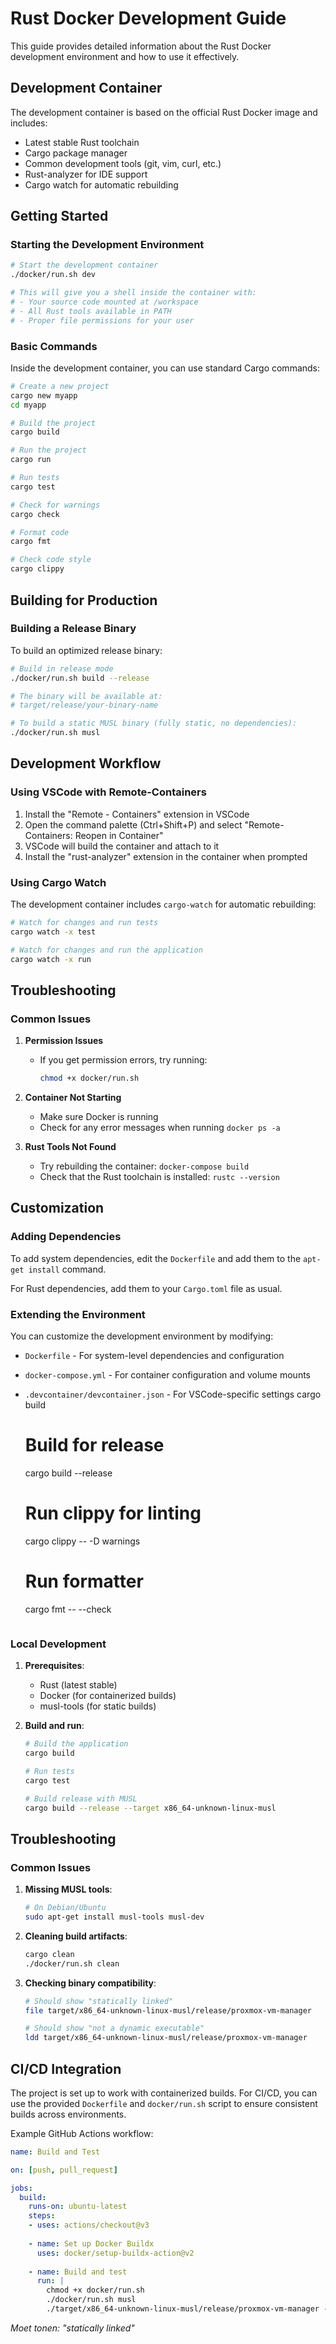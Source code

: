 # Rust Docker Development Guide

This guide provides detailed information about the Rust Docker development environment and how to use it effectively.

## Development Container

The development container is based on the official Rust Docker image and includes:
- Latest stable Rust toolchain
- Cargo package manager
- Common development tools (git, vim, curl, etc.)
- Rust-analyzer for IDE support
- Cargo watch for automatic rebuilding

## Getting Started

### Starting the Development Environment

```bash
# Start the development container
./docker/run.sh dev

# This will give you a shell inside the container with:
# - Your source code mounted at /workspace
# - All Rust tools available in PATH
# - Proper file permissions for your user
```

### Basic Commands

Inside the development container, you can use standard Cargo commands:

```bash
# Create a new project
cargo new myapp
cd myapp

# Build the project
cargo build

# Run the project
cargo run

# Run tests
cargo test

# Check for warnings
cargo check

# Format code
cargo fmt

# Check code style
cargo clippy
```

## Building for Production

### Building a Release Binary

To build an optimized release binary:

```bash
# Build in release mode
./docker/run.sh build --release

# The binary will be available at:
# target/release/your-binary-name

# To build a static MUSL binary (fully static, no dependencies):
./docker/run.sh musl
```

## Development Workflow

### Using VSCode with Remote-Containers

1. Install the "Remote - Containers" extension in VSCode
2. Open the command palette (Ctrl+Shift+P) and select "Remote-Containers: Reopen in Container"
3. VSCode will build the container and attach to it
4. Install the "rust-analyzer" extension in the container when prompted

### Using Cargo Watch

The development container includes `cargo-watch` for automatic rebuilding:

```bash
# Watch for changes and run tests
cargo watch -x test

# Watch for changes and run the application
cargo watch -x run
```

## Troubleshooting

### Common Issues

1. **Permission Issues**
   - If you get permission errors, try running:
     ```bash
     chmod +x docker/run.sh
     ```

2. **Container Not Starting**
   - Make sure Docker is running
   - Check for any error messages when running `docker ps -a`

3. **Rust Tools Not Found**
   - Try rebuilding the container: `docker-compose build`
   - Check that the Rust toolchain is installed: `rustc --version`

## Customization

### Adding Dependencies

To add system dependencies, edit the `Dockerfile` and add them to the `apt-get install` command.

For Rust dependencies, add them to your `Cargo.toml` file as usual.

### Extending the Environment

You can customize the development environment by modifying:
- `Dockerfile` - For system-level dependencies and configuration
- `docker-compose.yml` - For container configuration and volume mounts
- `.devcontainer/devcontainer.json` - For VSCode-specific settings
   cargo build
   
   # Build for release
   cargo build --release
   
   # Run clippy for linting
   cargo clippy -- -D warnings
   
   # Run formatter
   cargo fmt -- --check
   ```

### Local Development

1. **Prerequisites**:
   - Rust (latest stable)
   - Docker (for containerized builds)
   - musl-tools (for static builds)

2. **Build and run**:
   ```bash
   # Build the application
   cargo build
   
   # Run tests
   cargo test
   
   # Build release with MUSL
   cargo build --release --target x86_64-unknown-linux-musl
   ```

## Troubleshooting

### Common Issues

1. **Missing MUSL tools**:
   ```bash
   # On Debian/Ubuntu
   sudo apt-get install musl-tools musl-dev
   ```

2. **Cleaning build artifacts**:
   ```bash
   cargo clean
   ./docker/run.sh clean
   ```

3. **Checking binary compatibility**:
   ```bash
   # Should show "statically linked"
   file target/x86_64-unknown-linux-musl/release/proxmox-vm-manager
   
   # Should show "not a dynamic executable"
   ldd target/x86_64-unknown-linux-musl/release/proxmox-vm-manager
   ```

## CI/CD Integration

The project is set up to work with containerized builds. For CI/CD, you can use the provided `Dockerfile` and `docker/run.sh` script to ensure consistent builds across environments.

Example GitHub Actions workflow:

```yaml
name: Build and Test

on: [push, pull_request]

jobs:
  build:
    runs-on: ubuntu-latest
    steps:
    - uses: actions/checkout@v3
    
    - name: Set up Docker Buildx
      uses: docker/setup-buildx-action@v2
      
    - name: Build and test
      run: |
        chmod +x docker/run.sh
        ./docker/run.sh musl
        ./target/x86_64-unknown-linux-musl/release/proxmox-vm-manager --version
```
   *Moet tonen: "statically linked"*